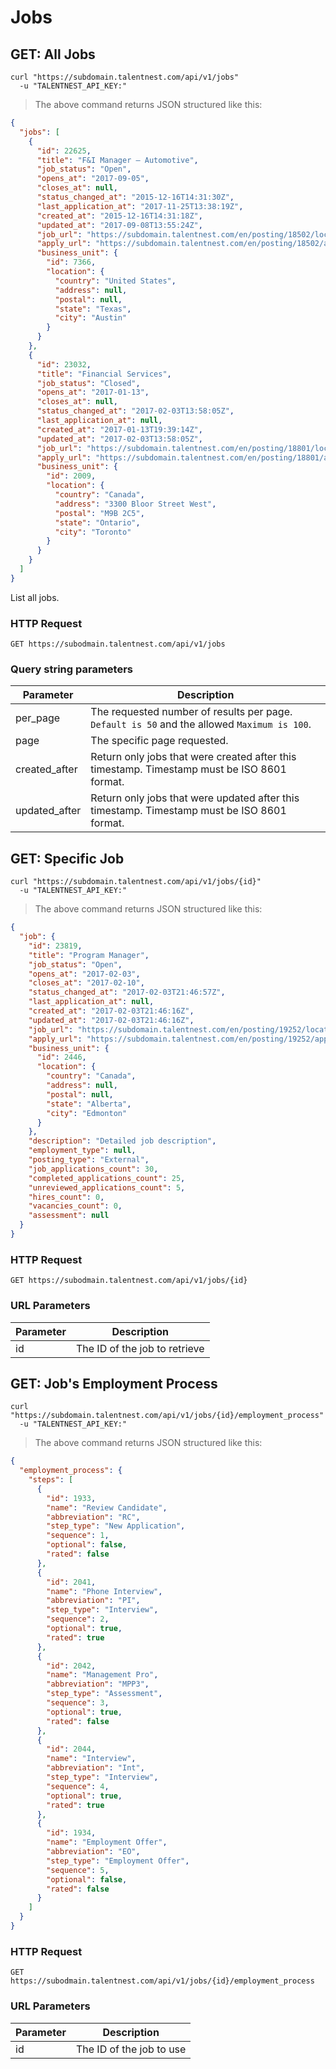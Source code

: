 # Jobs

## GET: All Jobs

```shell
curl "https://subdomain.talentnest.com/api/v1/jobs"
  -u "TALENTNEST_API_KEY:"
```

> The above command returns JSON structured like this:

```json
{
  "jobs": [
    {
      "id": 22625,
      "title": "F&I Manager – Automotive",
      "job_status": "Open",
      "opens_at": "2017-09-05",
      "closes_at": null,
      "status_changed_at": "2015-12-16T14:31:30Z",
      "last_application_at": "2017-11-25T13:38:19Z",
      "created_at": "2015-12-16T14:31:18Z",
      "updated_at": "2017-09-08T13:55:24Z",
      "job_url": "https://subdomain.talentnest.com/en/posting/18502/location/22625",
      "apply_url": "https://subdomain.talentnest.com/en/posting/18502/apply/22625",
      "business_unit": {
        "id": 7366,
        "location": {
          "country": "United States",
          "address": null,
          "postal": null,
          "state": "Texas",
          "city": "Austin"
        }
      }
    },
    {
      "id": 23032,
      "title": "Financial Services",
      "job_status": "Closed",
      "opens_at": "2017-01-13",
      "closes_at": null,
      "status_changed_at": "2017-02-03T13:58:05Z",
      "last_application_at": null,
      "created_at": "2017-01-13T19:39:14Z",
      "updated_at": "2017-02-03T13:58:05Z",
      "job_url": "https://subdomain.talentnest.com/en/posting/18801/location/23032",
      "apply_url": "https://subdomain.talentnest.com/en/posting/18801/apply/23032",
      "business_unit": {
        "id": 2009,
        "location": {
          "country": "Canada",
          "address": "3300 Bloor Street West",
          "postal": "M9B 2C5",
          "state": "Ontario",
          "city": "Toronto"
        }
      }
    }
  ]
}
```

List all jobs.

### HTTP Request

`GET https://subodmain.talentnest.com/api/v1/jobs`

### Query string parameters

Parameter | Description
--------- | -----------
per_page | The requested number of results per page. `Default is 50` and the allowed `Maximum is 100`.
page | The specific page requested.
created_after | Return only jobs that were created after this timestamp. Timestamp must be ISO 8601 format.
updated_after | Return only jobs that were updated after this timestamp. Timestamp must be ISO 8601 format.

## GET: Specific Job

```shell
curl "https://subdomain.talentnest.com/api/v1/jobs/{id}"
  -u "TALENTNEST_API_KEY:"
```

> The above command returns JSON structured like this:

```json
{
  "job": {
    "id": 23819,
    "title": "Program Manager",
    "job_status": "Open",
    "opens_at": "2017-02-03",
    "closes_at": "2017-02-10",
    "status_changed_at": "2017-02-03T21:46:57Z",
    "last_application_at": null,
    "created_at": "2017-02-03T21:46:16Z",
    "updated_at": "2017-02-03T21:46:16Z",
    "job_url": "https://subdomain.talentnest.com/en/posting/19252/location/23819",
    "apply_url": "https://subdomain.talentnest.com/en/posting/19252/apply/23819",
    "business_unit": {
      "id": 2446,
      "location": {
        "country": "Canada",
        "address": null,
        "postal": null,
        "state": "Alberta",
        "city": "Edmonton"
      }
    },
    "description": "Detailed job description",
    "employment_type": null,
    "posting_type": "External",
    "job_applications_count": 30,
    "completed_applications_count": 25,
    "unreviewed_applications_count": 5,
    "hires_count": 0,
    "vacancies_count": 0,
    "assessment": null
  }
}
```

### HTTP Request

`GET https://subodmain.talentnest.com/api/v1/jobs/{id}`

### URL Parameters

Parameter | Description
--------- | -----------
id | The ID of the job to retrieve

## GET: Job's Employment Process

```shell
curl "https://subdomain.talentnest.com/api/v1/jobs/{id}/employment_process"
  -u "TALENTNEST_API_KEY:"
```

> The above command returns JSON structured like this:

```json
{
  "employment_process": {
    "steps": [
      {
        "id": 1933,
        "name": "Review Candidate",
        "abbreviation": "RC",
        "step_type": "New Application",
        "sequence": 1,
        "optional": false,
        "rated": false
      },
      {
        "id": 2041,
        "name": "Phone Interview",
        "abbreviation": "PI",
        "step_type": "Interview",
        "sequence": 2,
        "optional": true,
        "rated": true
      },
      {
        "id": 2042,
        "name": "Management Pro",
        "abbreviation": "MPP3",
        "step_type": "Assessment",
        "sequence": 3,
        "optional": true,
        "rated": false
      },
      {
        "id": 2044,
        "name": "Interview",
        "abbreviation": "Int",
        "step_type": "Interview",
        "sequence": 4,
        "optional": true,
        "rated": true
      },
      {
        "id": 1934,
        "name": "Employment Offer",
        "abbreviation": "EO",
        "step_type": "Employment Offer",
        "sequence": 5,
        "optional": false,
        "rated": false
      }
    ]
  }
}
```

### HTTP Request

`GET https://subodmain.talentnest.com/api/v1/jobs/{id}/employment_process`

### URL Parameters

Parameter | Description
--------- | -----------
id | The ID of the job to use
